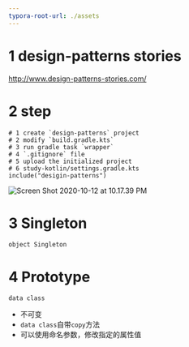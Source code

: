 ```yaml
---
typora-root-url: ./assets
---
```


# 1 design-patterns stories

http://www.design-patterns-stories.com/



# 2 step

```
# 1 create `design-patterns` project
# 2 modify `build.gradle.kts`
# 3 run gradle task `wrapper`
# 4 `.gitignore` file
# 5 upload the initialized project
# 6 study-kotlin/settings.gradle.kts
include("desigin-patterns")
```

![Screen Shot 2020-10-12 at 10.17.39 PM](/Screen%20Shot%202020-10-12%20at%2010.17.39%20PM.png)

# 3 Singleton

`object Singleton`

# 4 Prototype

`data class`

- 不可变
- `data class`自带`copy`方法
- 可以使用命名参数，修改指定的属性值

